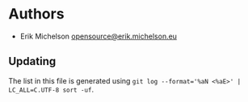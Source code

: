 <!--
SPDX-FileCopyrightText: 2025 Erik Michelson <opensource@erik.michelson.eu>

SPDX-License-Identifier: MIT
-->

# Authors

* Erik Michelson <opensource@erik.michelson.eu>

## Updating

The list in this file is generated using `git log --format='%aN <%aE>' | LC_ALL=C.UTF-8 sort -uf`.
